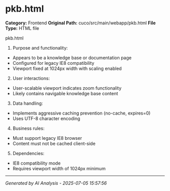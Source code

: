 # pkb.html

**Category:** Frontend
**Original Path:** cuco/src/main/webapp/pkb.html
**File Type:** HTML file

pkb.html
1. Purpose and functionality:
- Appears to be a knowledge base or documentation page
- Configured for legacy IE8 compatibility
- Viewport fixed at 1024px width with scaling enabled

2. User interactions:
- User-scalable viewport indicates zoom functionality
- Likely contains navigable knowledge base content

3. Data handling:
- Implements aggressive caching prevention (no-cache, expires=0)
- Uses UTF-8 character encoding

4. Business rules:
- Must support legacy IE8 browser
- Content must not be cached client-side

5. Dependencies:
- IE8 compatibility mode
- Requires viewport width of 1024px minimum

---
*Generated by AI Analysis - 2025-07-05 15:57:56*
